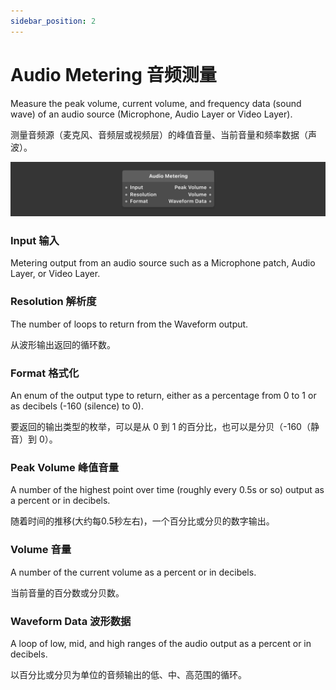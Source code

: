 ```yaml
---
sidebar_position: 2
---
```


# Audio Metering 音频测量

Measure the peak volume, current volume, and frequency data (sound wave) of an audio source (Microphone, Audio Layer or Video Layer).

测量音频源（麦克风、音频层或视频层）的峰值音量、当前音量和频率数据（声波）。

![Image](./../../../static/img/docs/Media/audio-metering.png)

### Input 输入

Metering output from an audio source such as a Microphone patch, Audio Layer, or Video Layer.

### Resolution 解析度

The number of loops to return from the Waveform output.

从波形输出返回的循环数。

### Format 格式化

An enum of the output type to return, either as a percentage from 0 to 1 or as decibels (-160 (silence) to 0).

要返回的输出类型的枚举，可以是从 0 到 1 的百分比，也可以是分贝（-160（静音）到 0）。

### Peak Volume 峰值音量

A number of the highest point over time (roughly every 0.5s or so) output as a percent or in decibels.

随着时间的推移(大约每0.5秒左右)，一个百分比或分贝的数字输出。

### Volume 音量

A number of the current volume as a percent or in decibels.

当前音量的百分数或分贝数。

### Waveform Data 波形数据

A loop of low, mid, and high ranges of the audio output as a percent or in decibels.

以百分比或分贝为单位的音频输出的低、中、高范围的循环。
